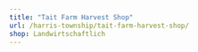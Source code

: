 ```yaml
---
title: "Tait Farm Harvest Shop"
url: /harris-township/tait-farm-harvest-shop/
shop: Landwirtschaftlich
---
```


